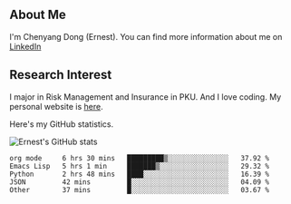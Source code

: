 ## About Me

I'm Chenyang Dong (Ernest). You can find more information about me on [LinkedIn](https://www.linkedin.com/in/%E6%99%A8%E9%98%B3-%E8%91%A3-918ab41b4/)

## Research Interest

I major in Risk Management and Insurance in PKU. And I love coding. My personal website is [here](https://ernestdong.github.io).

Here's my GitHub statistics.

![Ernest's GitHub stats](https://github-readme-stats.vercel.app/api?username=ErnestDong&show_icons=true?count_private=true)

<!--START_SECTION:waka-->
```text
org mode     6 hrs 30 mins   █████████▒░░░░░░░░░░░░░░░   37.92 % 
Emacs Lisp   5 hrs 1 min     ███████▒░░░░░░░░░░░░░░░░░   29.32 % 
Python       2 hrs 48 mins   ████░░░░░░░░░░░░░░░░░░░░░   16.39 % 
JSON         42 mins         █░░░░░░░░░░░░░░░░░░░░░░░░   04.09 % 
Other        37 mins         █░░░░░░░░░░░░░░░░░░░░░░░░   03.67 % 
```
<!--END_SECTION:waka-->
